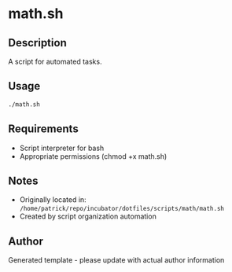 # math.sh

## Description
A script for automated tasks.

## Usage
```bash
./math.sh
```

## Requirements
- Script interpreter for bash
- Appropriate permissions (chmod +x math.sh)

## Notes
- Originally located in: `/home/patrick/repo/incubator/dotfiles/scripts/math/math.sh`
- Created by script organization automation

## Author
Generated template - please update with actual author information
